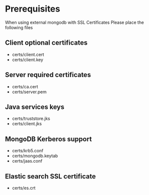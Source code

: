 
# Prerequisites
When using external mongodb with SSL Certificates
Please place the following files

## Client optional certificates
- certs/client.cert
- certs/client.key

## Server required certificates
- certs/ca.cert
- certs/server.pem

## Java services keys
- certs/truststore.jks
- certs/client.jks

## MongoDB Kerberos support
- certs/krb5.conf
- certs/mongodb.keytab
- certs/jaas.conf

## Elastic search SSL certificate
- certs/es.crt
